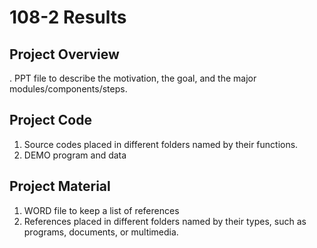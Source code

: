 # 108-2 Results
## Project Overview
. PPT file to describe the motivation, the goal, and the major modules/components/steps.
## Project Code
1. Source codes placed in different folders named by their functions.
2. DEMO program and data 
## Project Material
1. WORD file to keep a list of references
2. References placed in different folders named by their types, such as programs, documents, or multimedia.
